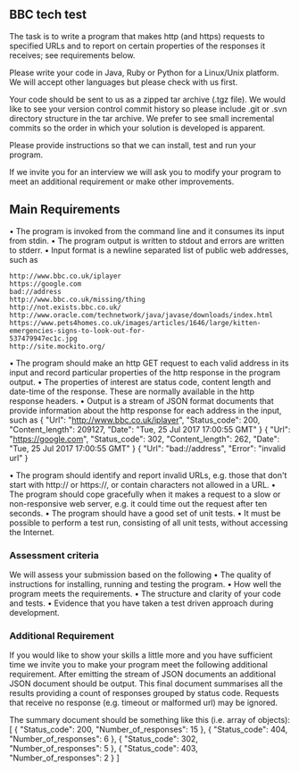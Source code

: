 ## BBC tech test
The task is to write a program that makes http (and https) requests to specified URLs and to report on certain properties of the responses it receives; see requirements below.

Please write your code in Java, Ruby or Python for a Linux/Unix platform. We will accept other languages but please check with us first.

Your code should be sent to us as a zipped tar archive (.tgz file). We would like to see your version control commit history so please include .git or .svn directory structure in the tar archive. We prefer to see small incremental commits so the order in which your solution is developed is apparent.

Please provide instructions so that we can install, test and run your program.

If we invite you for an interview we will ask you to modify your program to meet an additional requirement or make other improvements.

## Main Requirements
• The program is invoked from the command line and it consumes its input from stdin.
• The program output is written to stdout and errors are written to stderr.
• Input format is a newline separated list of public web addresses, such as
```
http://www.bbc.co.uk/iplayer
https://google.com
bad://address
http://www.bbc.co.uk/missing/thing
http://not.exists.bbc.co.uk/
http://www.oracle.com/technetwork/java/javase/downloads/index.html
https://www.pets4homes.co.uk/images/articles/1646/large/kitten-emergencies-signs-to-look-out-for-
537479947ec1c.jpg
http://site.mockito.org/
```

• The program should make an http GET request to each valid address in its input and record particular properties of the http response in the program output.
• The properties of interest are status code, content length and date-time of the response. These are normally available in the http response headers.
• Output is a stream of JSON format documents that provide information about the http response for each address in the input, such as
{
  "Url": "http://www.bbc.co.uk/iplayer",
  "Status_code": 200,
  "Content_length": 209127,
  "Date": "Tue, 25 Jul 2017 17:00:55 GMT"
}
{
  "Url": "https://google.com",
  "Status_code": 302,
  "Content_length": 262,
  "Date": "Tue, 25 Jul 2017 17:00:55 GMT"
}
{
  "Url": "bad://address",
  "Error": "invalid url"
}

• The program should identify and report invalid URLs, e.g. those that don't start with http:// or https://, or contain characters not allowed in a URL.
• The program should cope gracefully when it makes a request to a slow or non-responsive web server, e.g. it could time out the request after ten seconds.
• The program should have a good set of unit tests.
• It must be possible to perform a test run, consisting of all unit tests, without accessing the Internet.

### Assessment criteria
We will assess your submission based on the following
• The quality of instructions for installing, running and testing the program.
• How well the program meets the requirements.
• The structure and clarity of your code and tests.
• Evidence that you have taken a test driven approach during development.

### Additional Requirement
If you would like to show your skills a little more and you have sufficient time we invite you to make your program meet the following additional requirement.
After emitting the stream of JSON documents an additional JSON document should be output. This final document summarises all the results providing a count of responses grouped by status code. Requests that receive no response (e.g. timeout or malformed url) may be ignored.

The summary document should be something like this (i.e. array of objects):
[
{
"Status_code": 200,
"Number_of_responses": 15
},
{
"Status_code": 404,
"Number_of_responses": 6
},
{
"Status_code": 302,
"Number_of_responses": 5
},
{
"Status_code": 403,
"Number_of_responses": 2
}
]
